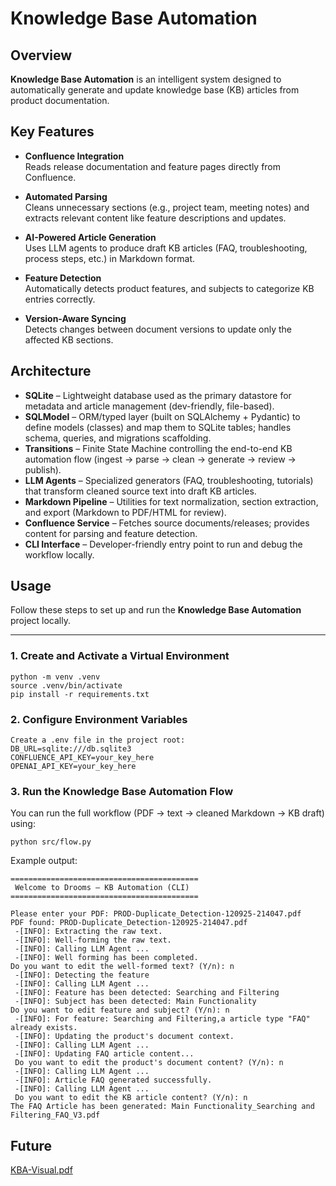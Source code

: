 # Knowledge Base Automation

## Overview
**Knowledge Base Automation** is an intelligent system designed to automatically generate and update knowledge base (KB) articles from product documentation.

## Key Features

- **Confluence Integration**  
  Reads release documentation and feature pages directly from Confluence.

- **Automated Parsing**  
  Cleans unnecessary sections (e.g., project team, meeting notes) and extracts relevant content like feature descriptions and updates.

- **AI-Powered Article Generation**  
  Uses LLM agents to produce draft KB articles (FAQ, troubleshooting, process steps, etc.) in Markdown format.

- **Feature Detection**  
  Automatically detects product features, and subjects to categorize KB entries correctly.

- **Version-Aware Syncing**  
  Detects changes between document versions to update only the affected KB sections.

## Architecture

- **SQLite** – Lightweight database used as the primary datastore for metadata and article management (dev-friendly, file-based).
- **SQLModel** – ORM/typed layer (built on SQLAlchemy + Pydantic) to define models (classes) and map them to SQLite tables; handles schema, queries, and migrations scaffolding.
- **Transitions** – Finite State Machine controlling the end-to-end KB automation flow (ingest → parse → clean → generate → review → publish).
- **LLM Agents** – Specialized generators (FAQ, troubleshooting, tutorials) that transform cleaned source text into draft KB articles.
- **Markdown Pipeline** – Utilities for text normalization, section extraction, and export (Markdown to PDF/HTML for review).
- **Confluence Service** – Fetches source documents/releases; provides content for parsing and feature detection.
- **CLI Interface** – Developer-friendly entry point to run and debug the workflow locally.


## Usage

Follow these steps to set up and run the **Knowledge Base Automation** project locally.

---

### 1. Create and Activate a Virtual Environment
    python -m venv .venv
    source .venv/bin/activate
    pip install -r requirements.txt
### 2. Configure Environment Variables
    Create a .env file in the project root:
    DB_URL=sqlite:///db.sqlite3
    CONFLUENCE_API_KEY=your_key_here
    OPENAI_API_KEY=your_key_here
### 3. Run the Knowledge Base Automation Flow
You can run the full workflow (PDF → text → cleaned Markdown → KB draft) using:

    python src/flow.py
    
Example output:
```text
==========================================
 Welcome to Drooms – KB Automation (CLI) 
==========================================

Please enter your PDF: PROD-Duplicate_Detection-120925-214047.pdf
PDF found: PROD-Duplicate_Detection-120925-214047.pdf
 -[INFO]: Extracting the raw text.
 -[INFO]: Well-forming the raw text.
 -[INFO]: Calling LLM Agent ...
 -[INFO]: Well forming has been completed.
Do you want to edit the well-formed text? (Y/n): n
 -[INFO]: Detecting the feature
 -[INFO]: Calling LLM Agent ... 
 -[INFO]: Feature has been detected: Searching and Filtering
 -[INFO]: Subject has been detected: Main Functionality
Do you want to edit feature and subject? (Y/n): n
 -[INFO]: For feature: Searching and Filtering,a article type "FAQ" already exists.
 -[INFO]: Updating the product's document context.
 -[INFO]: Calling LLM Agent ... 
 -[INFO]: Updating FAQ article content...
 Do you want to edit the product's document content? (Y/n): n
 -[INFO]: Calling LLM Agent ... 
 -[INFO]: Article FAQ generated successfully.
 -[INFO]: Calling LLM Agent ... 
 Do you want to edit the KB article content? (Y/n): n
The FAQ Article has been generated: Main Functionality_Searching and Filtering_FAQ_V3.pdf
```

## Future
[KBA-Visual.pdf](KBA-Visual.pdf)
